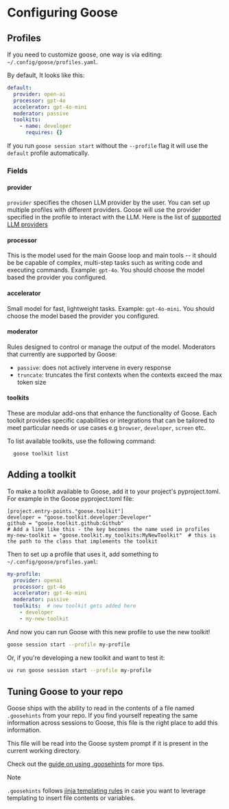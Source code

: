 # Configuring Goose

## Profiles

If you need to customize goose, one way is via editing: `~/.config/goose/profiles.yaml`.

By default, It looks like this:

```yaml
default:
  provider: open-ai
  processor: gpt-4o
  accelerator: gpt-4o-mini
  moderator: passive
  toolkits:
    - name: developer
      requires: {}
```

If you run `goose session start` without the `--profile` flag it will use the `default` profile automatically.

### Fields

#### provider

`provider` specifies the chosen LLM provider by the user. You can set up multiple profiles with different providers. Goose will use the provider specified in the profile to interact with the LLM. Here is the list of [supported LLM providers][providers]


#### processor

This is the model used for the main Goose loop and main tools -- it should be be capable of complex, multi-step tasks such as writing code and executing commands. Example: `gpt-4o`. You should choose the model based the provider you configured.

#### accelerator

Small model for fast, lightweight tasks. Example: `gpt-4o-mini`. You should choose the model based the provider you configured.

#### moderator

Rules designed to control or manage the output of the model. Moderators that currently are supported by Goose:

- `passive`: does not actively intervene in every response
- `truncate`: truncates the first contexts when the contexts exceed the max token size


#### toolkits
These are modular add-ons that enhance the functionality of Goose. Each toolkit provides specific capabilities or integrations that can be tailored to meet particular needs or use cases e.g `browser`, `developer`, `screen` etc. 

To list available toolkits, use the following command:

```
  goose toolkit list
```


## Adding a toolkit
To make a toolkit available to Goose, add it to your project's pyproject.toml. For example in the Goose pyproject.toml file:
```
[project.entry-points."goose.toolkit"]
developer = "goose.toolkit.developer:Developer"
github = "goose.toolkit.github:Github"
# Add a line like this - the key becomes the name used in profiles
my-new-toolkit = "goose.toolkit.my_toolkits:MyNewToolkit"  # this is the path to the class that implements the toolkit
```

Then to set up a profile that uses it, add something to `~/.config/goose/profiles.yaml`:
```yaml
my-profile:
  provider: openai
  processor: gpt-4o
  accelerator: gpt-4o-mini
  moderator: passive
  toolkits:  # new toolkit gets added here
    - developer
    - my-new-toolkit
```

And now you can run Goose with this new profile to use the new toolkit!

```sh
goose session start --profile my-profile
```

Or, if you're developing a new toolkit and want to test it:
```sh
uv run goose session start --profile my-profile
```


## Tuning Goose to your repo

Goose ships with the ability to read in the contents of a file named `.goosehints` from your repo. If you find yourself repeating the same information across sessions to Goose, this file is the right place to add this information.

This file will be read into the Goose system prompt if it is present in the current working directory.

Check out the [guide on using .goosehints][using-goosehints] for more tips.

> [!NOTE]
> `.goosehints` follows [jinja templating rules][jinja-guide] in case you want to leverage templating to insert file contents or variables.


[providers]: https://block.github.io/goose/plugins/providers.html
[jinja-guide]: https://jinja.palletsprojects.com/en/3.1.x/
[using-goosehints]: https://block.github.com/goose/guidance/using-goosehints.html
